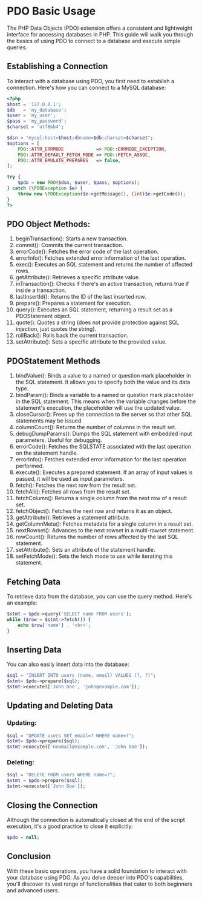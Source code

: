 # PDO Basic Usage

The PHP Data Objects (PDO) extension offers a consistent and lightweight interface for accessing databases in PHP. This guide will walk you through the basics of using PDO to connect to a database and execute simple queries.

## Establishing a Connection

To interact with a database using PDO, you first need to establish a connection. Here's how you can connect to a MySQL database:

```php
<?php
$host = '127.0.0.1';
$db   = 'my_database';
$user = 'my_user';
$pass = 'my_password';
$charset = 'utf8mb4';

$dsn = "mysql:host=$host;dbname=$db;charset=$charset";
$options = [
    PDO::ATTR_ERRMODE            => PDO::ERRMODE_EXCEPTION,
    PDO::ATTR_DEFAULT_FETCH_MODE => PDO::FETCH_ASSOC,
    PDO::ATTR_EMULATE_PREPARES   => false,
];

try {
    $pdo = new PDO($dsn, $user, $pass, $options);
} catch (\PDOException $e) {
    throw new \PDOException($e->getMessage(), (int)$e->getCode());
}
?>
```

## PDO Object Methods:

1. beginTransaction(): Starts a new transaction.
2. commit(): Commits the current transaction.
3. errorCode(): Fetches the error code of the last operation.
4. errorInfo(): Fetches extended error information of the last operation.
5. exec(): Executes an SQL statement and returns the number of affected rows.
6. getAttribute(): Retrieves a specific attribute value.
7. inTransaction(): Checks if there's an active transaction, returns true if inside a transaction.
8. lastInsertId(): Returns the ID of the last inserted row.
9. prepare(): Prepares a statement for execution.
10. query(): Executes an SQL statement, returning a result set as a PDOStatement object.
11. quote(): Quotes a string (does not provide protection against SQL injection, just quotes the string).
12. rollBack(): Rolls back the current transaction.
13. setAttribute(): Sets a specific attribute to the provided value.

## PDOStatement Methods

1. bindValue(): Binds a value to a named or question mark placeholder in the SQL statement. It allows you to specify both the value and its data type.
2. bindParam(): Binds a variable to a named or question mark placeholder in the SQL statement. This means when the variable changes before the statement's execution, the placeholder will use the updated value.
3. closeCursor(): Frees up the connection to the server so that other SQL statements may be issued.
4. columnCount(): Returns the number of columns in the result set.
5. debugDumpParams(): Dumps the SQL statement with embedded input parameters. Useful for debugging.
6. errorCode(): Fetches the SQLSTATE associated with the last operation on the statement handle.
7. errorInfo(): Fetches extended error information for the last operation performed.
8. execute(): Executes a prepared statement. If an array of input values is passed, it will be used as input parameters.
9. fetch(): Fetches the next row from the result set.
10. fetchAll(): Fetches all rows from the result set.
11. fetchColumn(): Returns a single column from the next row of a result set.
12. fetchObject(): Fetches the next row and returns it as an object.
13. getAttribute(): Retrieves a statement attribute.
14. getColumnMeta(): Fetches metadata for a single column in a result set.
15. nextRowset(): Advances to the next rowset in a multi-rowset statement.
16. rowCount(): Returns the number of rows affected by the last SQL statement.
17. setAttribute(): Sets an attribute of the statement handle.
18. setFetchMode(): Sets the fetch mode to use while iterating this statement.

## Fetching Data
To retrieve data from the database, you can use the query method. Here's an example:

```php
$stmt = $pdo->query('SELECT name FROM users');
while ($row = $stmt->fetch()) {
    echo $row['name'] . '<br>';
}
```

## Inserting Data
You can also easily insert data into the database:

```php
$sql = "INSERT INTO users (name, email) VALUES (?, ?)";
$stmt= $pdo->prepare($sql);
$stmt->execute(['John Doe', 'john@example.com']);
```

## Updating and Deleting Data

### Updating:

```php
$sql = "UPDATE users SET email=? WHERE name=?";
$stmt= $pdo->prepare($sql);
$stmt->execute(['newmail@example.com', 'John Doe']);
```

### Deleting:

```php
$sql = "DELETE FROM users WHERE name=?";
$stmt = $pdo->prepare($sql);
$stmt->execute(['John Doe']);
```

## Closing the Connection
Although the connection is automatically closed at the end of the script execution, it's a good practice to close it explicitly:

```php
$pdo = null;
```

## Conclusion

With these basic operations, you have a solid foundation to interact with your database using PDO. As you delve deeper into PDO's capabilities, you'll discover its vast range of functionalities that cater to both beginners and advanced users.